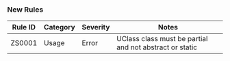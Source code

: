 ### New Rules

 Rule ID | Category | Severity | Notes                                                   
---------|----------|----------|---------------------------------------------------------
 ZS0001  | Usage    | Error    | UClass class must be partial and not abstract or static 


